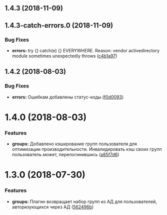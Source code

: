 <a name="1.4.3"></a>
## 1.4.3 (2018-11-09)



<a name="1.4.3-catch-errors.0"></a>
## 1.4.3-catch-errors.0 (2018-11-09)


### Bug Fixes

* **errors:** try {} catch(e) {} EVERYWHERE. Reason: vendor activedirectory module sometimes unexpectedly throws ([c4b1a97](https://github.com/tutu-ru/verdaccio-activedirectory/commit/c4b1a97))



<a name="1.4.2"></a>
## 1.4.2 (2018-08-03)


### Bug Fixes

* **errors:** Ошибкам добавлены статус-коды ([f0d0093](https://github.com/tutu-ru/verdaccio-activedirectory/commit/f0d0093))



<a name="1.4.0"></a>
# 1.4.0 (2018-08-03)


### Features

* **groups:** Добавлено кэширование групп пользователя для оптимизации производительности. Инвалидировать кэш своих групп пользователь может, перелогинившись ([a85f7d6](https://github.com/tutu-ru/verdaccio-activedirectory/commit/a85f7d6))



<a name="1.3.0"></a>
# 1.3.0 (2018-07-30)


### Features

* **groups:** Плагин возвращает набор групп из АД для пользователей, авторизующихся через АД ([562496b](https://github.com/tutu-ru/verdaccio-activedirectory/commit/562496b))



<a name="1.2.1"></a>
## 1.2.1 (2018-07-28)


### Bug Fixes

* Исправлена логика проверки пользователя на существование в АД ([c51f7ee](https://github.com/tutu-ru/verdaccio-activedirectory/commit/c51f7ee))



<a name="1.2.0"></a>
# 1.2.0 (2018-07-28)


### Bug Fixes

* **publish:** Сохраняю функцию allow_publish, вдруг пригодится ([b4c6747](https://github.com/tutu-ru/verdaccio-activedirectory/commit/b4c6747))


### Features

* **group:** Пользователям выдаются группы в зависимости от метода авторизации. Плюс откатил ненужный метод ([1a289d5](https://github.com/tutu-ru/verdaccio-activedirectory/commit/1a289d5))



<a name="1.1.0"></a>
# 1.1.0 (2018-07-28)


### Bug Fixes

* removed resolved properties from npm shrinkwrap ([#1](https://github.com/tutu-ru/verdaccio-activedirectory/issues/1)) ([e6d9e7e](https://github.com/tutu-ru/verdaccio-activedirectory/commit/e6d9e7e))
* **codestyle:** Поправлены отступы ([06d145e](https://github.com/tutu-ru/verdaccio-activedirectory/commit/06d145e))


### Features

* Исправлена и нормализована работа первого релиза ([1053a75](https://github.com/tutu-ru/verdaccio-activedirectory/commit/1053a75))



